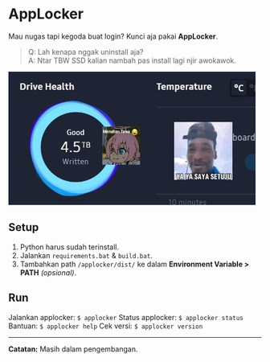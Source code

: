 # AppLocker

Mau nugas tapi kegoda buat login? Kunci aja pakai **AppLocker**.

> Q: Lah kenapa nggak uninstall aja?  
> A: Ntar TBW SSD kalian nambah pas install lagi njir awokawok.

![alt text](image.png)

<!-- AppLocker bantu kamu tetap fokus dengan cara memblokir aplikasi tertentu selama waktu yang kamu tentukan. Cocok buat mahasiswa yang butuh mode "NO DISTRACTION" tapi nggak mau uninstall game kesayangan 😎. -->

## Setup
1. Python harus sudah terinstall.
2. Jalankan `requirements.bat` & `build.bat`.
3. Tambahkan path `/applocker/dist/` ke dalam **Environment Variable > PATH** _(opsional)_.

## Run
Jalankan applocker: `$ applocker`
Status applocker: `$ applocker status`
Bantuan: `$ applocker help`
Cek versi: `$ applocker version`

---
**Catatan:** Masih dalam pengembangan.
